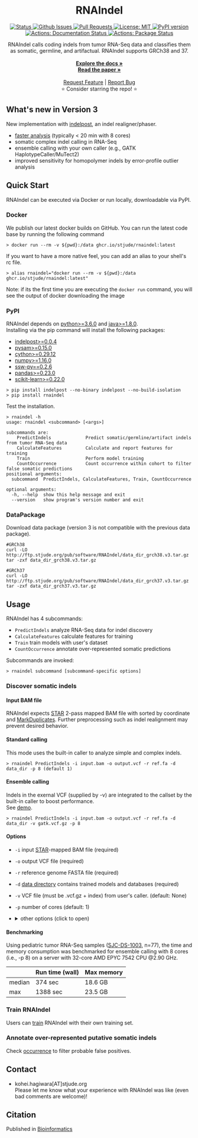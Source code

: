 <p align="center">

  <h1 align="center">
    RNAIndel
  </h1>

  <p align="center">
   <a href="https://github.com/stjude/RNAIndel" target="_blank">
     <img alt="Status"
          src="https://img.shields.io/badge/status-active-success.svg" />
   </a>
   <a href="https://github.com/stjude/RNAIndel/issues" target="_blank">
     <img alt="Github Issues"
          src="https://img.shields.io/github/issues/stjude/RNAIndel" />
   </a>
   <a href="https://github.com/stjude/RNAIndel/pulls" target="_blank">
     <img alt="Pull Requests"
          src="https://img.shields.io/github/issues-pr/stjude/RNAIndel" />
   </a>
   <a href="https://github.com/stjude/RNAIndel/blob/master/LICENSE.md" target="_blank">
     <img alt="License: MIT"
          src="https://img.shields.io/badge/License-MIT-blue.svg" />
   </a>
   <a href="https://badge.fury.io/py/rnaindel" target="_blank">
     <img alt="PyPI version"
          src="https://badge.fury.io/py/rnaindel.png" />
   </a>
   <br />
   <a href="https://github.com/stjude/RNAIndel/actions?query=workflow%3ADocumentation" target="_blank">
     <img alt="Actions: Documentation Status"
          src="https://github.com/stjude/RNAIndel/workflows/Documentation/badge.svg" />
   </a>
   <a href="https://github.com/stjude/RNAIndel/actions?query=workflow%3APackage" target="_blank">
     <img alt="Actions: Package Status"
          src="https://github.com/stjude/RNAIndel/workflows/Package/badge.svg" />
   </a>
  </p>


  <p align="center">
   RNAIndel calls coding indels from tumor RNA-Seq data and classifies them as somatic, germline, and artifactual. RNAIndel supports GRCh38 and 37. <br> 
   <br />
   <a href="https://stjude.github.io/RNAIndel/"><strong>Explore the docs »</strong></a>
   <br />
   <a href="https://doi.org/10.1093/bioinformatics/btz753"><strong>Read the paper »</strong></a>
   <br />
   <br />
   <a href="https://github.com/stjude/RNAIndel/issues/new?assignees=&labels=&template=feature_request.md&title=Descriptive%20Title&labels=enhancement">Request Feature</a>
    | 
   <a href="https://github.com/stjude/RNAIndel/issues/new?assignees=&labels=&template=bug_report.md&title=Descriptive%20Title&labels=bug">Report Bug</a>
   <br />
    ⭐ Consider starring the repo! ⭐
   <br />
  </p>
</p>

## What's new in Version 3
New implementation with [indelpost](https://github.com/stjude/indelPost), an indel realigner/phaser. 
* [faster analysis](#benchmarking) (typically < 20 min with 8 cores)
* somatic complex indel calling in RNA-Seq
* ensemble calling with your own caller (e.g., GATK HaplotypeCaller/MuTect2)  
* improved sensitivity for homopolymer indels by error-profile outlier analysis  

## Quick Start
RNAIndel can be executed via Docker or run locally, downloadable via PyPI.

### Docker
We publish our latest docker builds on GitHub.  You can run the latest code base by running the following command
```
> docker run --rm -v ${pwd}:/data ghcr.io/stjude/rnaindel:latest
```

If you want to have a more native feel, you can add an alias to your shell's rc file.
```
> alias rnaindel="docker run --rm -v ${pwd}:/data ghcr.io/stjude/rnaindel:latest"
```
Note: if its the first time you are executing the `docker run` command, you will see the output of docker downloading the image

### PyPI
RNAIndel depends on [python>=3.6.0](https://www.python.org/downloads/) and [java>=1.8.0](https://www.java.com/en/download/).<br> 
Installing via the pip command will install the following packages:
* [indelpost>=0.0.4](https://github.com/stjude/indelPost)
* [pysam>=0.15.0](https://github.com/pysam-developers)
* [cython>=0.29.12](https://cython.org/)
* [numpy>=1.16.0](https://numpy.org/)
* [ssw-py==0.2.6](https://github.com/Wyss/ssw-py)
* [pandas>=0.23.0](https://pandas.pydata.org/)
* [scikit-learn>=0.22.0](http://scikit-learn.org/stable/install.html#)

```
> pip install indelpost --no-binary indelpost --no-build-isolation  
> pip install rnaindel
```

Test the installation.
```
> rnaindel -h
usage: rnaindel <subcommand> [<args>]

subcommands are:
    PredictIndels             Predict somatic/germline/artifact indels from tumor RNA-Seq data
    CalculateFeatures         Calculate and report features for training
    Train                     Perform model training
    CountOccurrence           Count occurrence within cohort to filter false somatic predictions
positional arguments:
  subcommand  PredictIndels, CalculateFeatures, Train, CountOccurrence

optional arguments:
  -h, --help  show this help message and exit
  --version   show program's version number and exit
```

### DataPackage
Download data package (version 3 is not compatible with the previous data package). 
```
#GRCh38
curl -LO http://ftp.stjude.org/pub/software/RNAIndel/data_dir_grch38.v3.tar.gz
tar -zxf data_dir_grch38.v3.tar.gz

#GRCh37
curl -LO http://ftp.stjude.org/pub/software/RNAIndel/data_dir_grch37.v3.tar.gz
tar -zxf data_dir_grch37.v3.tar.gz
```

## Usage
RNAIndel has 4 subcommands:
* ```PredictIndels``` analyze RNA-Seq data for indel discovery
* ```CalculateFeatures``` calculate features for training
* ```Train``` train models with user's dataset
* ```CountOccurrence``` annotate over-represented somatic predictions

Subcommands are invoked:
```
> rnaindel subcommand [subcommand-specific options]
```

### Discover somatic indels

#### Input BAM file
RNAIndel expects [STAR](https://academic.oup.com/bioinformatics/article/29/1/15/272537) 2-pass mapped BAM file with sorted by coordinate 
and [MarkDuplicates](https://broadinstitute.github.io/picard/command-line-overview.html#MarkDuplicates). Further preprocessing such as 
indel realignment may prevent desired behavior.

#### Standard calling
This mode uses the built-in caller to analyze simple and complex indels.
```
> rnaindel PredictIndels -i input.bam -o output.vcf -r ref.fa -d data_dir -p 8 (default 1) 
```

#### Ensemble calling 
Indels in the exernal VCF (supplied by -v) are integrated to the callset by the built-in caller to boost performance.<br> 
See [demo](./docs/walkthrough/README.md).
```
> rnaindel PredictIndels -i input.bam -o output.vcf -r ref.fa -d data_dir -v gatk.vcf.gz -p 8
```
#### Options
* ```-i``` input [STAR](https://academic.oup.com/bioinformatics/article/29/1/15/272537)-mapped BAM file (required)
* ```-o``` output VCF file (required)
* ```-r``` reference genome FASTA file (required)
* ```-d``` [data directory](#datapackage) contains trained models and databases (required)
* ```-v``` VCF file (must be .vcf.gz + index) from user's caller. (default: None)
* ```-p``` number of cores (default: 1)
* <details>
    <summary>other options (click to open)</summary><p>
        
    * ```-q``` STAR mapping quality MAPQ for unique mappers (default: 255)
    * ```-m``` maximum heap space (default: 6000m)
    * ```--region``` target genomic region. specify by chrN:start-stop (default: None)
    * ```--pon``` user's defined list of non-somatic calls such as PanelOfNormals. Supply as .vcf.gz with index (default: None)
    * ```--include-all-external-calls``` set to include all indels in VCF file supplied by -v. (default: False. Use only calls with PASS in FILTER) 
    * ```--skip-homopolyer-outlier-analysis``` no outlier analysis for homopolymer indels (repeat > 4) performed if set. (default: False)  

</p></details>

#### Benchmarking
Using pediatric tumor RNA-Seq samples ([SJC-DS-1003](https://platform.stjude.cloud/data/cohorts#), n=77), 
the time and memory consumption was benchmarked for ensemble calling with 8 cores (i.e., -p 8) 
on a server with 32-core AMD EPYC 7542 CPU @2.90 GHz.

|       | Run time (wall) | Max memory | 
|------ | -------------   | ---------- |     
|median | 374 sec         | 18.6 GB    |
|max    | 1388 sec        | 23.5 GB    |

### Train RNAIndel
Users can [train](./docs/training) RNAIndel with their own training set. 

### Annotate over-represented putative somatic indels
Check [occurrence](./docs/filtering) to filter probable false positives.

## Contact
* kohei.hagiwara[AT]stjude.org   
Please let me know what your experience with RNAIndel was like (even bad comments are welcome)!

## Citation
Published in [Bioinformatics](https://doi.org/10.1093/bioinformatics/btz753)
